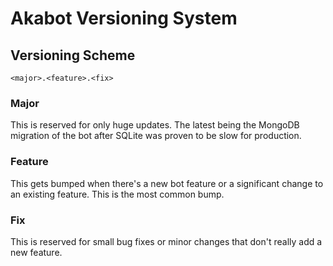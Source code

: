 # Akabot Versioning System

## Versioning Scheme

`<major>.<feature>.<fix>`

### Major

This is reserved for only huge updates. The latest being the MongoDB migration of the bot after SQLite was proven to
be slow for production.

### Feature

This gets bumped when there's a new bot feature or a significant change to an existing feature. This is the most common
bump.

### Fix

This is reserved for small bug fixes or minor changes that don't really add a new feature.

